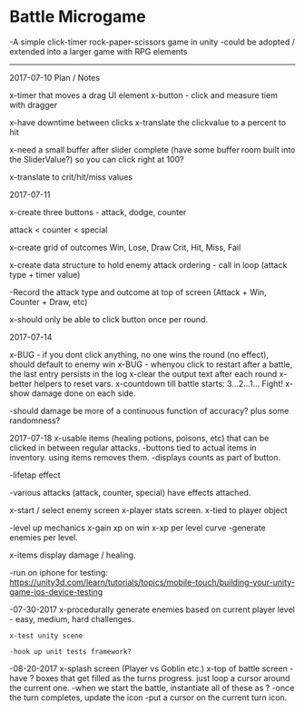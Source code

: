 # Battle Microgame
-A simple click-timer rock-paper-scissors game in unity
-could be adopted / extended into a larger game with RPG elements


-----

2017-07-10 Plan / Notes

x-timer that moves a drag UI element
x-button - click and measure tiem with dragger

x-have downtime between clicks
x-translate the clickvalue to a percent to hit

x-need a small buffer after slider complete (have some buffer room built into the SliderValue?) so you can click right at 100?

x-translate to crit/hit/miss values

2017-07-11

x-create three buttons - attack, dodge, counter

attack < counter < special

x-create grid of outcomes 
	Win, Lose, Draw
	Crit, Hit, Miss, Fail

x-create data structure to hold enemy attack ordering - call in loop (attack type + timer value)

-Record the attack type and outcome at top of screen (Attack + Win, Counter + Draw, etc)

x-should only be able to click button once per round.

2017-07-14

x-BUG - if you dont click anything, no one wins the round (no effect), should default to enemy win
x-BUG - whenyou click to restart after a battle, the last entry persists in the log
x-clear the output text after each round
x-better helpers to reset vars.
x-countdown till battle starts: 3...2...1... Fight!
x-show damage done on each side.

-should damage be more of a continuous function of accuracy?  plus some randomness?

2017-07-18
x-usable items (healing potions, poisons, etc) that can be clicked in between regular attacks.
	-buttons tied to actual items in inventory.  using items removes them.
		-displays counts as part of button.

-lifetap effect


-various attacks (attack, counter, special) have effects attached.

x-start / select enemy screen
x-player stats screen.
	x-tied to player object

-level up mechanics
	x-gain xp on win
	x-xp per level curve
	-generate enemies per level.

x-items display damage / healing.

-run on iphone for testing:
	https://unity3d.com/learn/tutorials/topics/mobile-touch/building-your-unity-game-ios-device-testing


-07-30-2017
	x-procedurally generate enemies based on current player level - easy, medium, hard challenges.

	x-test unity scene

	-hook up unit tests framework?

-08-20-2017
	x-splash screen (Player vs Goblin etc.)
	x-top of battle screen - have ? boxes that get filled as the turns progress.  just loop a cursor around the current one.
		-when we start the battle, instantiate all of these as ?
		-once the turn completes, update the icon
		-put a cursor on the current turn icon.





